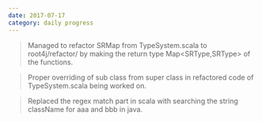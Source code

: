 ```yaml
---
date: 2017-07-17
category: daily progress
---
```


> Managed to refactor SRMap from TypeSystem.scala to root4j/refactor/ by making the return type Map<SRType,SRType> of the functions. 

> Proper overriding of sub class from super class in refactored code of TypeSystem.scala being worked on.

> Replaced the regex match part in scala with searching the string className for aaa and bbb in java. 

